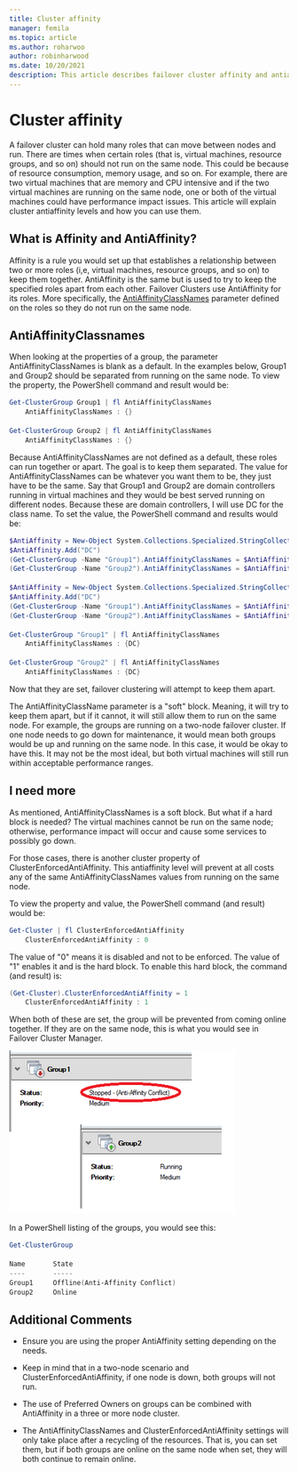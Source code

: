 ```yaml
---
title: Cluster affinity
manager: femila
ms.topic: article
ms.author: roharwoo
author: robinharwood
ms.date: 10/20/2021
description: This article describes failover cluster affinity and antiaffinity levels
---
```

# Cluster affinity



A failover cluster can hold many roles that can move between nodes and run. There are times when certain roles (that is, virtual machines, resource groups, and so on) should not run on the same node.  This could be because of resource consumption, memory usage, and so on.  For example, there are two virtual machines that are memory and CPU intensive and if the two virtual machines are running on the same node, one or both of the virtual machines could have performance impact issues.  This article will explain cluster antiaffinity levels and how you can use them.

## What is Affinity and AntiAffinity?

Affinity is a rule you would set up that establishes a relationship between two or more roles (i,e, virtual machines, resource groups, and so on) to keep them together.  AntiAffinity is the same but is used to try to keep the specified roles apart from each other. Failover Clusters use AntiAffinity for its roles.  More specifically, the [AntiAffinityClassNames](/previous-versions/windows/desktop/mscs/groups-antiaffinityclassnames) parameter defined on the roles so they do not run on the same node.

## AntiAffinityClassnames

When looking at the properties of a group, the parameter AntiAffinityClassNames is blank as a default. In the examples below, Group1 and Group2 should be separated from running on the same node.  To view the property, the PowerShell command and result would be:

```powershell
Get-ClusterGroup Group1 | fl AntiAffinityClassNames
    AntiAffinityClassNames : {}

Get-ClusterGroup Group2 | fl AntiAffinityClassNames
    AntiAffinityClassNames : {}
```

Because AntiAffinityClassNames are not defined as a default, these roles can run together or apart. The goal is to keep them separated. The value for AntiAffinityClassNames can be whatever you want them to be, they just have to be the same. Say that Group1 and Group2 are domain controllers running in virtual machines and they would be best served running on different nodes. Because these are domain controllers, I will use DC for the class name. To set the value, the PowerShell command and results would be:

```powershell
$AntiAffinity = New-Object System.Collections.Specialized.StringCollection
$AntiAffinity.Add("DC")
(Get-ClusterGroup -Name "Group1").AntiAffinityClassNames = $AntiAffinity
(Get-ClusterGroup -Name "Group2").AntiAffinityClassNames = $AntiAffinity

$AntiAffinity = New-Object System.Collections.Specialized.StringCollection
$AntiAffinity.Add("DC")
(Get-ClusterGroup -Name "Group1").AntiAffinityClassNames = $AntiAffinity
(Get-ClusterGroup -Name "Group2").AntiAffinityClassNames = $AntiAffinity

Get-ClusterGroup "Group1" | fl AntiAffinityClassNames
    AntiAffinityClassNames : {DC}

Get-ClusterGroup "Group2" | fl AntiAffinityClassNames
    AntiAffinityClassNames : {DC}
```

Now that they are set, failover clustering will attempt to keep them apart.

The AntiAffinityClassName parameter is a "soft" block.  Meaning, it will try to keep them apart, but if it cannot, it will still allow them to run on the same node.  For example, the groups are running on a two-node failover cluster.  If one node needs to go down for maintenance, it would mean both groups would be up and running on the same node.  In this case, it would be okay to have this.  It may not be the most ideal, but both virtual machines will still run within acceptable performance ranges.

## I need more

As mentioned, AntiAffinityClassNames is a soft block.  But what if a hard block is needed?  The virtual machines cannot be run on the same node; otherwise, performance impact will occur and cause some services to possibly go down.

For those cases, there is another cluster property of ClusterEnforcedAntiAffinity.  This antiaffinity level will prevent at all costs any of the same AntiAffinityClassNames values from running on the same node.

To view the property and value, the PowerShell command (and result) would be:

```powershell
Get-Cluster | fl ClusterEnforcedAntiAffinity
    ClusterEnforcedAntiAffinity : 0
```

The value of "0" means it is disabled and not to be enforced.  The value of "1" enables it and is the hard block.  To enable this hard block, the command (and result) is:

```powershell
(Get-Cluster).ClusterEnforcedAntiAffinity = 1
    ClusterEnforcedAntiAffinity : 1
```

When both of these are set, the group will be prevented from coming online together.  If they are on the same node, this is what you would see in Failover Cluster Manager.

![Cluster Affinity](media/Cluster-Affinity/Cluster-Affinity-1.png)

In a PowerShell listing of the groups, you would see this:

```powershell
Get-ClusterGroup

Name       State
----       -----
Group1     Offline(Anti-Affinity Conflict)
Group2     Online
```

## Additional Comments

- Ensure you are using the proper AntiAffinity setting depending on the needs.
- Keep in mind that in a two-node scenario and ClusterEnforcedAntiAffinity, if one node is down, both groups will not run.

- The use of Preferred Owners on groups can be combined with AntiAffinity in a three or more node cluster.
- The AntiAffinityClassNames and ClusterEnforcedAntiAffinity settings will only take place after a recycling of the resources. That is, you can set them, but if both groups are online on the same node when set, they will both continue to remain online.
